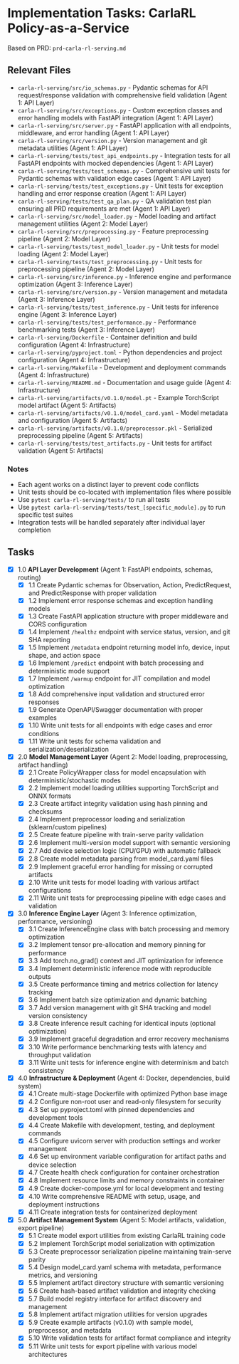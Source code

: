 # Implementation Tasks: CarlaRL Policy-as-a-Service

Based on PRD: `prd-carla-rl-serving.md`

## Relevant Files

- `carla-rl-serving/src/io_schemas.py` - Pydantic schemas for API request/response validation with comprehensive field validation (Agent 1: API Layer)
- `carla-rl-serving/src/exceptions.py` - Custom exception classes and error handling models with FastAPI integration (Agent 1: API Layer)
- `carla-rl-serving/src/server.py` - FastAPI application with all endpoints, middleware, and error handling (Agent 1: API Layer)
- `carla-rl-serving/src/version.py` - Version management and git metadata utilities (Agent 1: API Layer)
- `carla-rl-serving/tests/test_api_endpoints.py` - Integration tests for all FastAPI endpoints with mocked dependencies (Agent 1: API Layer)
- `carla-rl-serving/tests/test_schemas.py` - Comprehensive unit tests for Pydantic schemas with validation edge cases (Agent 1: API Layer)
- `carla-rl-serving/tests/test_exceptions.py` - Unit tests for exception handling and error response creation (Agent 1: API Layer)
- `carla-rl-serving/tests/test_qa_plan.py` - QA validation test plan ensuring all PRD requirements are met (Agent 1: API Layer)
- `carla-rl-serving/src/model_loader.py` - Model loading and artifact management utilities (Agent 2: Model Layer)
- `carla-rl-serving/src/preprocessing.py` - Feature preprocessing pipeline (Agent 2: Model Layer)
- `carla-rl-serving/tests/test_model_loader.py` - Unit tests for model loading (Agent 2: Model Layer)
- `carla-rl-serving/tests/test_preprocessing.py` - Unit tests for preprocessing pipeline (Agent 2: Model Layer)
- `carla-rl-serving/src/inference.py` - Inference engine and performance optimization (Agent 3: Inference Layer)
- `carla-rl-serving/src/version.py` - Version management and metadata (Agent 3: Inference Layer)
- `carla-rl-serving/tests/test_inference.py` - Unit tests for inference engine (Agent 3: Inference Layer)
- `carla-rl-serving/tests/test_performance.py` - Performance benchmarking tests (Agent 3: Inference Layer)
- `carla-rl-serving/Dockerfile` - Container definition and build configuration (Agent 4: Infrastructure)
- `carla-rl-serving/pyproject.toml` - Python dependencies and project configuration (Agent 4: Infrastructure)
- `carla-rl-serving/Makefile` - Development and deployment commands (Agent 4: Infrastructure)
- `carla-rl-serving/README.md` - Documentation and usage guide (Agent 4: Infrastructure)
- `carla-rl-serving/artifacts/v0.1.0/model.pt` - Example TorchScript model artifact (Agent 5: Artifacts)
- `carla-rl-serving/artifacts/v0.1.0/model_card.yaml` - Model metadata and configuration (Agent 5: Artifacts)
- `carla-rl-serving/artifacts/v0.1.0/preprocessor.pkl` - Serialized preprocessing pipeline (Agent 5: Artifacts)
- `carla-rl-serving/tests/test_artifacts.py` - Unit tests for artifact validation (Agent 5: Artifacts)

### Notes

- Each agent works on a distinct layer to prevent code conflicts
- Unit tests should be co-located with implementation files where possible
- Use `pytest carla-rl-serving/tests/` to run all tests
- Use `pytest carla-rl-serving/tests/test_[specific_module].py` to run specific test suites
- Integration tests will be handled separately after individual layer completion

## Tasks

- [x] 1.0 **API Layer Development** (Agent 1: FastAPI endpoints, schemas, routing)
  - [x] 1.1 Create Pydantic schemas for Observation, Action, PredictRequest, and PredictResponse with proper validation
  - [x] 1.2 Implement error response schemas and exception handling models
  - [x] 1.3 Create FastAPI application structure with proper middleware and CORS configuration
  - [x] 1.4 Implement `/healthz` endpoint with service status, version, and git SHA reporting
  - [x] 1.5 Implement `/metadata` endpoint returning model info, device, input shape, and action space
  - [x] 1.6 Implement `/predict` endpoint with batch processing and deterministic mode support
  - [x] 1.7 Implement `/warmup` endpoint for JIT compilation and model optimization
  - [x] 1.8 Add comprehensive input validation and structured error responses
  - [x] 1.9 Generate OpenAPI/Swagger documentation with proper examples
  - [x] 1.10 Write unit tests for all endpoints with edge cases and error conditions
  - [x] 1.11 Write unit tests for schema validation and serialization/deserialization

- [x] 2.0 **Model Management Layer** (Agent 2: Model loading, preprocessing, artifact handling)
  - [x] 2.1 Create PolicyWrapper class for model encapsulation with deterministic/stochastic modes
  - [x] 2.2 Implement model loading utilities supporting TorchScript and ONNX formats
  - [x] 2.3 Create artifact integrity validation using hash pinning and checksums
  - [x] 2.4 Implement preprocessor loading and serialization (sklearn/custom pipelines)
  - [x] 2.5 Create feature pipeline with train-serve parity validation
  - [x] 2.6 Implement multi-version model support with semantic versioning
  - [x] 2.7 Add device selection logic (CPU/GPU) with automatic fallback
  - [x] 2.8 Create model metadata parsing from model_card.yaml files
  - [x] 2.9 Implement graceful error handling for missing or corrupted artifacts
  - [x] 2.10 Write unit tests for model loading with various artifact configurations
  - [x] 2.11 Write unit tests for preprocessing pipeline with edge cases and validation

- [x] 3.0 **Inference Engine Layer** (Agent 3: Inference optimization, performance, versioning)
  - [x] 3.1 Create InferenceEngine class with batch processing and memory optimization
  - [x] 3.2 Implement tensor pre-allocation and memory pinning for performance
  - [x] 3.3 Add torch.no_grad() context and JIT optimization for inference
  - [x] 3.4 Implement deterministic inference mode with reproducible outputs
  - [x] 3.5 Create performance timing and metrics collection for latency tracking
  - [x] 3.6 Implement batch size optimization and dynamic batching
  - [x] 3.7 Add version management with git SHA tracking and model version consistency
  - [x] 3.8 Create inference result caching for identical inputs (optional optimization)
  - [x] 3.9 Implement graceful degradation and error recovery mechanisms
  - [x] 3.10 Write performance benchmarking tests with latency and throughput validation
  - [x] 3.11 Write unit tests for inference engine with determinism and batch consistency

- [x] 4.0 **Infrastructure & Deployment** (Agent 4: Docker, dependencies, build system)
  - [x] 4.1 Create multi-stage Dockerfile with optimized Python base image
  - [x] 4.2 Configure non-root user and read-only filesystem for security
  - [x] 4.3 Set up pyproject.toml with pinned dependencies and development tools
  - [x] 4.4 Create Makefile with development, testing, and deployment commands
  - [x] 4.5 Configure uvicorn server with production settings and worker management
  - [x] 4.6 Set up environment variable configuration for artifact paths and device selection
  - [x] 4.7 Create health check configuration for container orchestration
  - [x] 4.8 Implement resource limits and memory constraints in container
  - [x] 4.9 Create docker-compose.yml for local development and testing
  - [x] 4.10 Write comprehensive README with setup, usage, and deployment instructions
  - [x] 4.11 Create integration tests for containerized deployment

- [x] 5.0 **Artifact Management System** (Agent 5: Model artifacts, validation, export pipeline)
  - [x] 5.1 Create model export utilities from existing CarlaRL training code
  - [x] 5.2 Implement TorchScript model serialization with optimization
  - [x] 5.3 Create preprocessor serialization pipeline maintaining train-serve parity
  - [x] 5.4 Design model_card.yaml schema with metadata, performance metrics, and versioning
  - [x] 5.5 Implement artifact directory structure with semantic versioning
  - [x] 5.6 Create hash-based artifact validation and integrity checking
  - [x] 5.7 Build model registry interface for artifact discovery and management
  - [x] 5.8 Implement artifact migration utilities for version upgrades
  - [x] 5.9 Create example artifacts (v0.1.0) with sample model, preprocessor, and metadata
  - [x] 5.10 Write validation tests for artifact format compliance and integrity
  - [x] 5.11 Write unit tests for export pipeline with various model architectures
